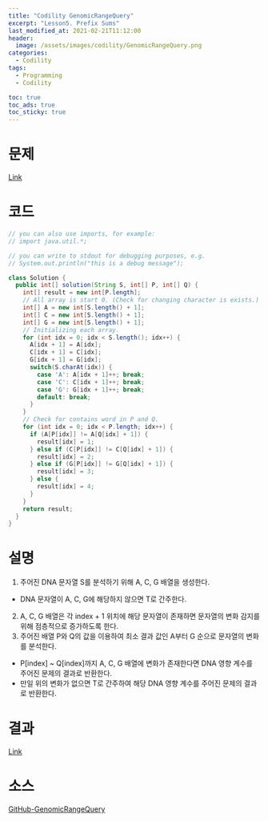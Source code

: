 ```yaml
---
title: "Codility GenomicRangeQuery"
excerpt: "Lesson5. Prefix Sums"
last_modified_at: 2021-02-21T11:12:00
header:
  image: /assets/images/codility/GenomicRangeQuery.png
categories:
  - Codility
tags:
  - Programming
  - Codility

toc: true
toc_ads: true
toc_sticky: true
---
```

# 문제
[Link](https://app.codility.com/programmers/lessons/5-prefix_sums/genomic_range_query/)

# 코드
```java
// you can also use imports, for example:
// import java.util.*;

// you can write to stdout for debugging purposes, e.g.
// System.out.println("this is a debug message");

class Solution {
  public int[] solution(String S, int[] P, int[] Q) {
    int[] result = new int[P.length];
    // All array is start 0. (Check for changing character is exists.)
    int[] A = new int[S.length() + 1];
    int[] C = new int[S.length() + 1];
    int[] G = new int[S.length() + 1];
    // Initializing each array.
    for (int idx = 0; idx < S.length(); idx++) {
      A[idx + 1] = A[idx];
      C[idx + 1] = C[idx];
      G[idx + 1] = G[idx];
      switch(S.charAt(idx)) {
        case 'A': A[idx + 1]++; break;
        case 'C': C[idx + 1]++; break;
        case 'G': G[idx + 1]++; break;
        default: break;
      }
    }
    // Check for contains word in P and Q.
    for (int idx = 0; idx < P.length; idx++) {
      if (A[P[idx]] != A[Q[idx] + 1]) {
        result[idx] = 1;
      } else if (C[P[idx]] != C[Q[idx] + 1]) {
        result[idx] = 2;
      } else if (G[P[idx]] != G[Q[idx] + 1]) {
        result[idx] = 3;
      } else {
        result[idx] = 4;
      }
    }
    return result;
  }
}
```

# 설명
1. 주어진 DNA 문자열 S를 분석하기 위해 A, C, G 배열을 생성한다.
- DNA 문자열이 A, C, G에 해당하지 않으면 T로 간주한다.
2. A, C, G 배열은 각 index + 1 위치에 해당 문자열이 존재하면 문자열의 변화 감지를 위해 점층적으로 증가하도록 한다.
3. 주어진 배열 P와 Q의 값을 이용하여 최소 결과 값인 A부터 G 순으로 문자열의 변화를 분석한다.
- P[index] ~ Q[index]까지 A, C, G 배열에 변화가 존재한다면 DNA 영향 계수를 주어진 문제의 결과로 반환한다.
- 만일 위의 변화가 없으면 T로 간주하여 해당 DNA 영향 계수를 주어진 문제의 결과로 반환한다.

# 결과
[Link](https://app.codility.com/demo/results/trainingQSWXB3-AAH/)

# 소스
[GitHub-GenomicRangeQuery](https://github.com/GracefulSoul/Sample/blob/master/src/main/java/gracefulsoul/codility/lesson05/GenomicRangeQuery.java)